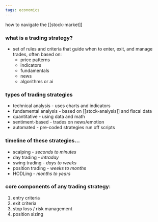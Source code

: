 ```yaml
---
tags: economics
---
```


how to navigate the [[stock-market]]
### what is a trading strategy? 
- set of rules and criteria that guide when to enter, exit, and manage trades, often based on:
	- price patterns
	- indicators
	- fundamentals
	- news
	- algorithms or ai 

### types of trading strategies
- technical analysis - uses charts and indicators
- fundamental analysis - based on [[stock-analysis]] and fiscal data
- quantitative - using data and math
- sentiment-based - trades on news/emotion
- automated - pre-coded strategies run off scripts

### timeline of these strategies...
- scalping - *seconds to minutes*
- day trading - *intraday*
- swing trading - *days to weeks*
- position trading - *weeks to months*
- HODLing - *months to years*

### core components of any trading strategy:
1. entry criteria
2. exit criteria
3. stop loss / risk management 
4. position sizing
